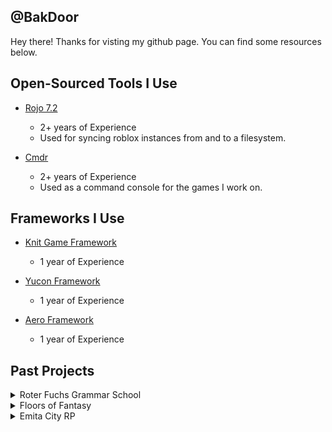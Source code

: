 ## @BakDoor
Hey there! Thanks for visting my github page. You can find some resources below.

## Open-Sourced Tools I Use
- [Rojo 7.2](https://github.com/rojo-rbx/rojo)
  - 2+ years of Experience
  - Used for syncing roblox instances from and to a filesystem.

- [Cmdr](https://github.com/evaera/Cmdr)
  - 2+ years of Experience
  - Used as a command console for the games I work on.

## Frameworks I Use

- [Knit Game Framework](https://github.com/Sleitnick/Knit)
  - 1 year of Experience

- [Yucon Framework](https://ig-studios.github.io/YuconFramework/)
  - 1 year of Experience

- [Aero Framework](https://sleitnick.github.io/AeroGameFramework/)
  - 1 year of Experience

## Past Projects

<details>
<summary>Roter Fuchs Grammar School</summary>
Position: Lead Scripter

Time Spent: <1 year

<img src=https://tr.rbxcdn.com/bccae86e89f29641c6e687d5b7e62331/768/432/Image/Png></img>
</details>

<details>
<summary>Floors of Fantasy</summary>
Position: Scripter

Time Spent: <1 week

<img src=https://tr.rbxcdn.com/210397c1f1d9cfb90169790aa6407a02/768/432/Image/Png></img>
</details>

<details>
<summary>Emita City RP</summary>
Position: Scripter

Time Spent: <1 year

<img src=https://tr.rbxcdn.com/678386b8a6ef2655211e30f9d70950af/768/432/Image/Png></img>
</details>
